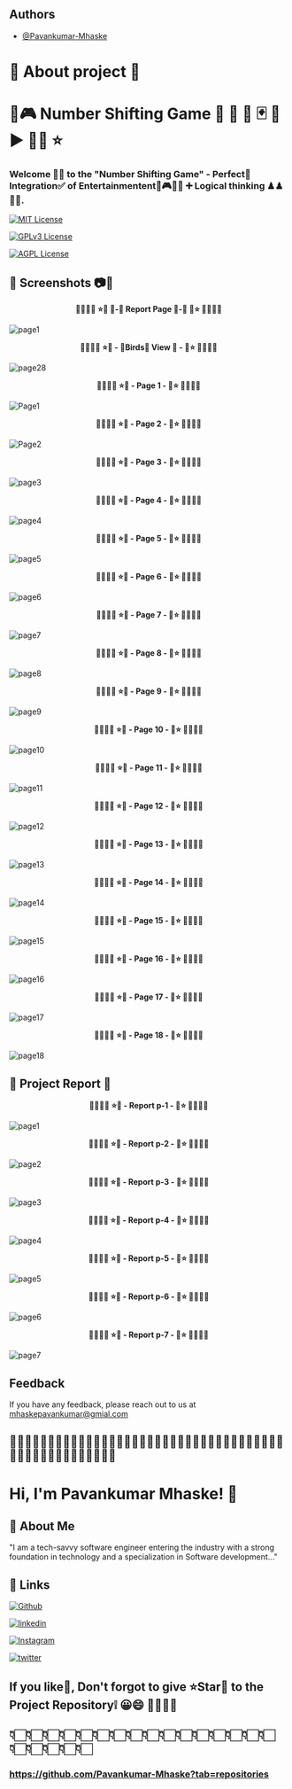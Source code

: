 ## Authors

- [@Pavankumar-Mhaske](https://github.com/Pavankumar-Mhaske)

# 🚀 About project 💖
# 🎲🎮 Number Shifting Game 🏏 🏸 🏑 🃏 🎱 ▶ ✌🏻 ⭐

### Welcome 👋🏻 to the "Number Shifting Game" - Perfect💯 Integration✅ of Entertainmentent🎲🎮🏏🏸 ➕ Logical thinking ♟♟🤔💭.

[![MIT License](https://img.shields.io/badge/License-MIT-green.svg)](https://choosealicense.com/licenses/mit/)

[![GPLv3 License](https://img.shields.io/badge/License-GPL%20v3-yellow.svg)](https://opensource.org/licenses/)

[![AGPL License](https://img.shields.io/badge/license-AGPL-blue.svg)](http://www.gnu.org/licenses/agpl-3.0)

## 📸 Screenshots 📷🎥

<p align="center">
  <b> 🌴🎄🌳🌲 ⭐💖 📄-📃 Report Page 📃-📄 💖⭐ 🌲🌳🎄🌴</b>
</p>

![page1](https://github.com/Pavankumar-Mhaske/The-Number-Shifting-Game/assets/104865937/d2324bef-067a-4157-bb8e-370bc96bbac3)

<p align="center">
  <b> 🌴🎄🌳🌲 ⭐💖 - 🐥Birds🐤 View 👀 - 💖⭐ 🌲🌳🎄🌴</b>
</p>

![page28](https://github.com/Pavankumar-Mhaske/The-Number-Shifting-Game/assets/104865937/ddb157f0-de19-4f25-af02-aaa0cd9f03a1)

<p align="center">
  <b> 🌴🎄🌳🌲 ⭐💖 - Page 1 - 💖⭐ 🌲🌳🎄🌴</b>
</p>

![Page1](https://github.com/Pavankumar-Mhaske/The-Number-Shifting-Game/assets/104865937/d78d974e-aacd-4181-8b0a-afa3d7dc8dc2)

<p align="center">
  <b>🌴🎄🌳🌲 ⭐💖 - Page 2 - 💖⭐ 🌲🌳🎄🌴</b>
</p>

![Page2](https://github.com/Pavankumar-Mhaske/The-Number-Shifting-Game/assets/104865937/b7d29320-5f44-47b8-9e4f-e8cc4021ac97)

<p align="center">
  <b>🌴🎄🌳🌲 ⭐💖 - Page 3 - 💖⭐ 🌲🌳🎄🌴</b>
</p>

![page3](https://github.com/Pavankumar-Mhaske/The-Number-Shifting-Game/assets/104865937/e3b5286d-62ed-4867-b059-cf16224b7166)

<p align="center">
  <b>🌴🎄🌳🌲 ⭐💖 - Page 4 - 💖⭐ 🌲🌳🎄🌴</b>
</p>

![page4](https://github.com/Pavankumar-Mhaske/The-Number-Shifting-Game/assets/104865937/bea1ac51-3451-4f92-88df-147fe3ef1355)

<p align="center">
  <b>🌴🎄🌳🌲 ⭐💖 - Page 5 - 💖⭐ 🌲🌳🎄🌴</b>
</p>

![page5](https://github.com/Pavankumar-Mhaske/The-Number-Shifting-Game/assets/104865937/0dfdbdec-4897-40a3-ad43-9516fc277944)

<p align="center">
  <b>🌴🎄🌳🌲 ⭐💖 - Page 6 - 💖⭐ 🌲🌳🎄🌴</b>
</p>

![page6](https://github.com/Pavankumar-Mhaske/The-Number-Shifting-Game/assets/104865937/4e7df68e-2c0d-4cb9-93f2-816eac6a1158)

<p align="center">
  <b>🌴🎄🌳🌲 ⭐💖 - Page 7 - 💖⭐ 🌲🌳🎄🌴</b>
</p>

![page7](https://github.com/Pavankumar-Mhaske/The-Number-Shifting-Game/assets/104865937/6274e268-c40a-427a-9c8c-6b4f6be98004)

<p align="center">
  <b>🌴🎄🌳🌲 ⭐💖 - Page 8 - 💖⭐ 🌲🌳🎄🌴</b>
</p>

![page8](https://github.com/Pavankumar-Mhaske/The-Number-Shifting-Game/assets/104865937/5459c27b-9376-46a6-8a49-13f8ee1c9625)

<p align="center">
  <b>🌴🎄🌳🌲 ⭐💖 - Page 9 - 💖⭐ 🌲🌳🎄🌴</b>
</p>

![page9](https://github.com/Pavankumar-Mhaske/The-Number-Shifting-Game/assets/104865937/86cda5a4-d9dc-4060-9222-50ac525e1274)

<p align="center">
  <b>🌴🎄🌳🌲 ⭐💖 - Page 10 - 💖⭐ 🌲🌳🎄🌴</b>
</p>

![page10](https://github.com/Pavankumar-Mhaske/The-Number-Shifting-Game/assets/104865937/161056b2-3a30-47bd-ba84-bb4ec0ad2657)

<p align="center">
  <b>🌴🎄🌳🌲 ⭐💖 - Page 11 - 💖⭐ 🌲🌳🎄🌴</b>
</p>

![page11](https://github.com/Pavankumar-Mhaske/The-Number-Shifting-Game/assets/104865937/27e2b25c-094f-40b3-afd0-4b840fb7dacf)

<p align="center">
  <b>🌴🎄🌳🌲 ⭐💖 - Page 12 - 💖⭐ 🌲🌳🎄🌴</b>
</p>

![page12](https://github.com/Pavankumar-Mhaske/The-Number-Shifting-Game/assets/104865937/18af611d-dbc6-4d05-925f-c539d369cdf2)

<p align="center">
  <b>🌴🎄🌳🌲 ⭐💖 - Page 13 - 💖⭐ 🌲🌳🎄🌴</b>
</p>

![page13](https://github.com/Pavankumar-Mhaske/The-Number-Shifting-Game/assets/104865937/8651a083-b7ff-4a79-81e5-936dad7b7eca)

<p align="center">
  <b>🌴🎄🌳🌲 ⭐💖 - Page 14 - 💖⭐ 🌲🌳🎄🌴</b>
</p>

![page14](https://github.com/Pavankumar-Mhaske/The-Number-Shifting-Game/assets/104865937/01ef282c-5273-40d2-949f-67f5a1df1750)

<p align="center">
  <b>🌴🎄🌳🌲 ⭐💖 - Page 15 - 💖⭐ 🌲🌳🎄🌴</b>
</p>

![page15](https://github.com/Pavankumar-Mhaske/The-Number-Shifting-Game/assets/104865937/b54f1bae-8314-49d9-b68e-5a98248316ea)

<p align="center">
  <b>🌴🎄🌳🌲 ⭐💖 - Page 16 - 💖⭐ 🌲🌳🎄🌴</b>
</p>

![page16](https://github.com/Pavankumar-Mhaske/The-Number-Shifting-Game/assets/104865937/400d5e23-e146-4f82-89f9-341b906297cf)

<p align="center">
  <b>🌴🎄🌳🌲 ⭐💖 - Page 17 - 💖⭐ 🌲🌳🎄🌴</b>
</p>

![page17](https://github.com/Pavankumar-Mhaske/The-Number-Shifting-Game/assets/104865937/86c03f74-833d-401f-995f-5142380256f7)

<p align="center">
  <b>🌴🎄🌳🌲 ⭐💖 - Page 18 - 💖⭐ 🌲🌳🎄🌴</b>
</p>

![page18](https://github.com/Pavankumar-Mhaske/The-Number-Shifting-Game/assets/104865937/271fdaff-1b64-4970-a6bc-d03049e2e2d7)

## 📃 Project Report 📄

<p align="center">
  <b>🌴🎄🌳🌲 ⭐💖 - Report p-1 - 💖⭐ 🌲🌳🎄🌴</b>
</p>

![page1](https://github.com/Pavankumar-Mhaske/The-Number-Shifting-Game/assets/104865937/c4e465d6-2910-476a-b6d1-8ff21ad44fab)

<p align="center">
  <b>🌴🎄🌳🌲 ⭐💖 - Report p-2 - 💖⭐ 🌲🌳🎄🌴</b>
</p>

![page2](https://github.com/Pavankumar-Mhaske/The-Number-Shifting-Game/assets/104865937/104333fc-55fb-4f45-a052-5177d7914a27)

<p align="center">
  <b>🌴🎄🌳🌲 ⭐💖 - Report p-3 - 💖⭐ 🌲🌳🎄🌴</b>
</p>

![page3](https://github.com/Pavankumar-Mhaske/The-Number-Shifting-Game/assets/104865937/eeb28f62-8cff-459d-b958-d992a472845b)

<p align="center">
  <b>🌴🎄🌳🌲 ⭐💖 - Report p-4 - 💖⭐ 🌲🌳🎄🌴</b>
</p>

![page4](https://github.com/Pavankumar-Mhaske/The-Number-Shifting-Game/assets/104865937/69e3d719-f369-400d-bb01-a94421138ecd)

<p align="center">
  <b>🌴🎄🌳🌲 ⭐💖 - Report p-5 - 💖⭐ 🌲🌳🎄🌴</b>
</p>

![page5](https://github.com/Pavankumar-Mhaske/The-Number-Shifting-Game/assets/104865937/fa147a95-70cb-4462-a7b7-38aae9d9bcfe)

<p align="center">
  <b>🌴🎄🌳🌲 ⭐💖 - Report p-6 - 💖⭐ 🌲🌳🎄🌴</b>
</p>

![page6](https://github.com/Pavankumar-Mhaske/The-Number-Shifting-Game/assets/104865937/305caaf9-95c2-4b96-88c9-1bd27e19b7f1)

<p align="center">
  <b>🌴🎄🌳🌲 ⭐💖 - Report p-7 - 💖⭐ 🌲🌳🎄🌴</b>
</p>

![page7](https://github.com/Pavankumar-Mhaske/The-Number-Shifting-Game/assets/104865937/5571e4db-d147-4909-a892-24b946e4392b)

## Feedback

If you have any feedback, please reach out to us at mhaskepavankumar@gmial.com

## 👋🏻✍🏻🤟🏻🙌🏻🙏🏻👏🏻🤟🏻🙌🏻👏🏻🤟🏻🙏🏻🙌🏻👏🏻🤟🏻🙌🏻🙏🏻🤟🏻👏🏻🙌🏻🙏🏻🤟🏻👏🏻🙌🏻🙏🏻🙏🏻

# Hi, I'm Pavankumar Mhaske! 👋

## 🚀 About Me

"I am a tech-savvy software engineer entering the industry with a strong foundation in technology and a specialization in Software development..."

## 🔗 Links

[![Github](https://img.shields.io/badge/Github-000?style=for-the-badge&logo=github&logoColor=white)](https://github.com/Pavankumar-Mhaske/)

[![linkedin](https://img.shields.io/badge/linkedin-0A66C2?style=for-the-badge&logo=linkedin&logoColor=white)](https://www.linkedin.com/feed/)

[![Instagram](https://img.shields.io/badge/Instagram-FFC0CB?style=for-the-badge&logo=instagram&logoColor=#f026e9)](https://www.instagram.com/p1mhaske1.618/)

[![twitter](https://img.shields.io/badge/twitter-1DA1F2?style=for-the-badge&logo=twitter&logoColor=white)](https://twitter.com/PavankumarMhas1/)

## If you like💖, Don't forgot to give ⭐Star🌟 to the Project Repository❕ 😀😄 🙌🏻🙌🏻

## 👇🏻👇🏻👇🏻👇🏻👇🏻👇🏻👇🏻👇🏻👇🏻👇🏻👇🏻👇🏻👇🏻👇🏻👇🏻👇🏻👇🏻👇🏻👇🏻👇🏻👇🏻

### https://github.com/Pavankumar-Mhaske?tab=repositories

